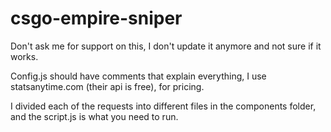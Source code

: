 # csgo-empire-sniper
Don't ask me for support on this, I don't update it anymore and not sure if it works.

Config.js should have comments that explain everything, I use statsanytime.com (their api is free), for pricing.

I divided each of the requests into different files in the components folder, and the script.js is what you need to run.
